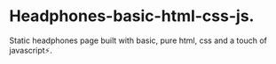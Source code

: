 # Headphones-basic-html-css-js.
Static headphones page built with basic, pure html, css and a touch of javascript⚡.
